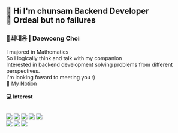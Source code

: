 
<h2><b>👋  Hi I'm chunsam Backend Developer</b><br>
  🏃 Ordeal but no failures</h2>



<h3>
  <b>🎅최대웅 | Daewoong Choi</b><br>
</h3>
<div>
I majored in Mathematics<br>
So I logically think and talk with my companion<br>
Interested in backend development solving problems from different perspectives.<br>
I'm looking foward to meeting you :)
</div>
<div>
 🤖 <a href="https://www.notion.so/chunsam2/Choi-Daewoong-7b1c5df97f054079a6a206b706ad55e3">My Notion</a>    
</div>
<br>
<div>
  <b>💻 Interest</b>
</div>

<br>


<div>
  
<img src ="https://img.shields.io/badge/Java-007396.svg?&style=flat&logo=OpenJdk&logoColor=white"/> <img src="https://img.shields.io/badge/MySQL-4479A1?style=flat&logo=mySQL&logoColor=white"/> <img src="https://img.shields.io/badge/Spring-6DB33F?style=flat&logo=spring&logoColor=white"/> <img src="https://img.shields.io/badge/JWT-000000?style=flat&logo=jsonwebtokens&logoColor=white"/> <img src ="https://img.shields.io/badge/python-3776AB?&style=flat&logo=python&logoColor=white"/><br>
<img src ="https://img.shields.io/badge/HTML5-E34F26?&style=flat&logo=HTML5&logoColor=white"/> <img src ="https://img.shields.io/badge/GIT-F05032?&style=flat&logo=git&logoColor=white"/>
<img src ="https://img.shields.io/badge/GitHub-181717?&style=flat&logo=github&logoColor=white"/>
</div>

<br>
<br>
